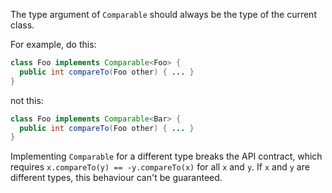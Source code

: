 The type argument of `Comparable` should always be the type of the current
class.

For example, do this:

```java
class Foo implements Comparable<Foo> {
  public int compareTo(Foo other) { ... }
}
```

not this:

```java
class Foo implements Comparable<Bar> {
  public int compareTo(Foo other) { ... }
}
```

Implementing `Comparable` for a different type breaks the API contract, which
requires `x.compareTo(y) == -y.compareTo(x)` for all `x` and `y`. If `x` and `y`
are different types, this behaviour can't be guaranteed.
